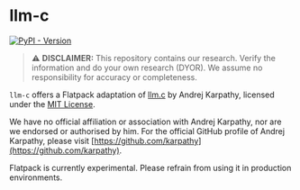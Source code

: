 # llm-c

[![PyPI - Version](https://img.shields.io/pypi/v/flatpack)](https://pypi.org/project/flatpack/)

> :warning: **DISCLAIMER:** This repository contains our research. Verify the information and do your own research (DYOR). We assume no responsibility for accuracy or completeness.

`llm-c` offers a Flatpack adaptation of [llm.c](https://github.com/karpathy/llm.c) by Andrej Karpathy, licensed under the [MIT License](https://github.com/karpathy/llm.c/blob/master/LICENSE).

We have no official affiliation or association with Andrej Karpathy, nor are we endorsed or authorised by him. For the official GitHub profile of Andrej Karpathy, please visit [https://github.com/karpathy](https://github.com/karpathy).

Flatpack is currently experimental. Please refrain from using it in production environments.